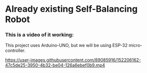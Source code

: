 # Already existing Self-Balancing Robot

### This is a video of it working:
This project uses Arduino-UNO, but we will be using ESP-32 micro-controller.

https://user-images.githubusercontent.com/89085916/152206162-47c5de25-3950-4b32-be04-126a6ebef0b9.mp4

